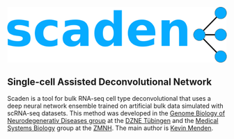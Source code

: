 ![Scaden](img/scaden_logo.png)
 
## Single-cell Assisted Deconvolutional Network

Scaden is a tool for bulk RNA-seq cell type deconvolutional that uses a deep neural network ensemble trained
on artificial bulk data simulated with scRNA-seq datasets. This method was developed in the [Genome Biology of Neurodegenerativ Diseases group](https://www.dzne.de/en/research/research-areas/fundamental-research/research-groups/heutink/research-areasfocus/)
at the [DZNE Tübingen](https://www.dzne.de/en/about-us/sites/tuebingen/) and the [Medical Systems Biology](https://www.uke.de/english/departments-institutes/institutes/medical-systems-biology/team/index.html) group at the [ZMNH](https://www.uke.de/english/departments-institutes/centers/center-for-molecular-neurobiology-hamburg-(zmnh)/index.html). The main author is [Kevin Menden](https://github.com/KevinMenden).
